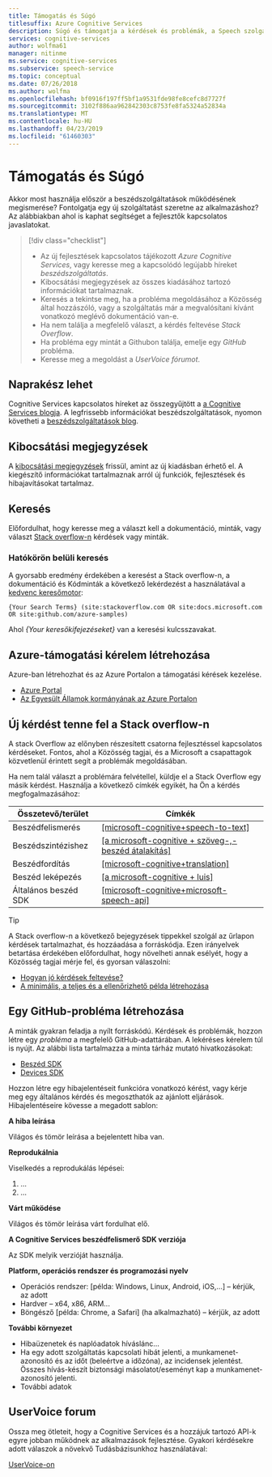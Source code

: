 ```yaml
---
title: Támogatás és Súgó
titlesuffix: Azure Cognitive Services
description: Súgó és támogatja a kérdések és problémák, a Speech szolgáltatással együttműködő alkalmazásokat létrehozásakor
services: cognitive-services
author: wolfma61
manager: nitinme
ms.service: cognitive-services
ms.subservice: speech-service
ms.topic: conceptual
ms.date: 07/26/2018
ms.author: wolfma
ms.openlocfilehash: bf0916f197ff5bf1a9531fde98fe8cefc8d7727f
ms.sourcegitcommit: 3102f886aa962842303c8753fe8fa5324a52834a
ms.translationtype: MT
ms.contentlocale: hu-HU
ms.lasthandoff: 04/23/2019
ms.locfileid: "61460303"
---
```

# <a name="support-and-help-options"></a>Támogatás és Súgó

Akkor most használja először a beszédszolgáltatások működésének megismerése? Fontolgatja egy új szolgáltatást szeretne az alkalmazáshoz? Az alábbiakban ahol is kaphat segítséget a fejlesztők kapcsolatos javaslatokat.

> [!div class="checklist"]
> * Az új fejlesztések kapcsolatos tájékozott *Azure Cognitive Services*, vagy keresse meg a kapcsolódó legújabb híreket *beszédszolgáltatás*.
> * Kibocsátási megjegyzések az összes kiadásához tartozó információkat tartalmaznak.
> * Keresés a tekintse meg, ha a probléma megoldásához a Közösség által hozzászóló, vagy a szolgáltatás már a megvalósítani kívánt vonatkozó meglévő dokumentáció van-e.
> * Ha nem találja a megfelelő választ, a kérdés feltevése *Stack Overflow*.
> * Ha probléma egy mintát a Githubon találja, emelje egy *GitHub* probléma.
> * Keresse meg a megoldást a *UserVoice fórumot*.

## <a name="stay-informed"></a>Naprakész lehet

Cognitive Services kapcsolatos híreket az összegyűjtött a [a Cognitive Services blogja](https://azure.microsoft.com/blog/topics/cognitive-services/). A legfrissebb információkat beszédszolgáltatások, nyomon követheti a [beszédszolgáltatások blog](https://azure.microsoft.com/blog/tag/speech-service/).

## <a name="release-notes"></a>Kibocsátási megjegyzések

A [kibocsátási megjegyzések](https://aka.ms/csspeech/whatsnew) frissül, amint az új kiadásban érhető el. A kiegészítő információkat tartalmaznak arról új funkciók, fejlesztések és hibajavításokat tartalmaz.

## <a name="search"></a>Keresés

Előfordulhat, hogy keresse meg a választ kell a dokumentáció, minták, vagy választ [Stack overflow-n](https://www.stackoverflow.com) kérdések vagy minták.

### <a name="scoped-search"></a>Hatókörön belüli keresés

A gyorsabb eredmény érdekében a keresést a Stack overflow-n, a dokumentáció és Kódminták a következő lekérdezést a használatával a [kedvenc keresőmotor](https://bing.com):

```
{Your Search Terms} (site:stackoverflow.com OR site:docs.microsoft.com OR site:github.com/azure-samples)
```

Ahol *{Your keresőkifejezéseket}* van a keresési kulcsszavakat.

## <a name="create-an-azure-support-request"></a>Azure-támogatási kérelem létrehozása

Azure-ban létrehozhat és az Azure Portalon a támogatási kérések kezelése.

* [Azure Portal](https://ms.portal.azure.com/#blade/Microsoft_Azure_Support/HelpAndSupportBlade/overview)
* [Az Egyesült Államok kormányának az Azure Portalon](https://portal.azure.us)

## <a name="post-a-question-to-stack-overflow"></a>Új kérdést tenne fel a Stack overflow-n

A stack Overflow az előnyben részesített csatorna fejlesztéssel kapcsolatos kérdéseket. Fontos, ahol a Közösség tagjai, és a Microsoft a csapattagok közvetlenül érintett segít a problémák megoldásában.

Ha nem talál választ a problémára felvétellel, küldje el a Stack Overflow egy másik kérdést. Használja a következő címkék egyikét, ha Ön a kérdés megfogalmazásához:

|Összetevő/terület  |Címkék  |
|---------|---------|
|Beszédfelismerés |[[microsoft-cognitive+speech-to-text]](https://stackoverflow.com/questions/tagged/microsoft-cognitive+speech-to-text)|
|Beszédszintézishez |[[a microsoft-cognitive + szöveg-,-beszéd átalakítás]](https://stackoverflow.com/questions/tagged/microsoft-cognitive+text-to-speech)|
|Beszédfordítás |[[microsoft-cognitive+translation]](https://stackoverflow.com/questions/tagged/microsoft-cognitive+translation)|
|Beszéd leképezés |[[a microsoft-cognitive + luis]](https://stackoverflow.com/questions/tagged/microsoft-cognitive+luis)|
|Általános beszéd SDK |[[microsoft-cognitive+microsoft-speech-api]](https://stackoverflow.com/questions/tagged/microsoft-cognitive+microsoft-speech-api)|

> [!TIP]
> A Stack overflow-n a következő bejegyzések tippekkel szolgál az űrlapon kérdések tartalmazhat, és hozzáadása a forráskódja. Ezen irányelvek betartása érdekében előfordulhat, hogy növelheti annak esélyét, hogy a Közösség tagjai mérje fel, és gyorsan válaszolni:  
> * [Hogyan jó kérdések feltevése?](https://stackoverflow.com/help/how-to-ask)
> * [A minimális, a teljes és a ellenőrizhető példa létrehozása](https://stackoverflow.com/help/mcve)

## <a name="create-a-github-issue"></a>Egy GitHub-probléma létrehozása

A minták gyakran feladja a nyílt forráskódú. Kérdések és problémák, hozzon létre egy *probléma* a megfelelő GitHub-adattárában. A lekéréses kérelem túl is nyújt. Az alábbi lista tartalmazza a minta tárház mutató hivatkozásokat:

* [Beszéd SDK](https://github.com/Azure-Samples/cognitive-services-speech-sdk/issues)
* [Devices SDK](https://github.com/Azure-Samples/Cognitive-Services-Speech-Devices-SDK/issues)

Hozzon létre egy hibajelentéseit funkcióra vonatkozó kérést, vagy kérje meg egy általános kérdés és megoszthatók az ajánlott eljárások. Hibajelentéseire kövesse a megadott sablon:

**A hiba leírása**

Világos és tömör leírása a bejelentett hiba van.

**Reprodukálnia**

Viselkedés a reprodukálás lépései:
1. ...
2. ...

**Várt működése**

Világos és tömör leírása várt fordulhat elő.

**A Cognitive Services beszédfelismerő SDK verziója**

Az SDK melyik verzióját használja.

**Platform, operációs rendszer és programozási nyelv**

 - Operációs rendszer: [példa: Windows, Linux, Android, iOS,...] – kérjük, az adott
 - Hardver – x64, x86, ARM...
 - Böngésző [példa: Chrome, a Safari] (ha alkalmazható) – kérjük, az adott

**További környezet**

 - Hibaüzenetek és naplóadatok híváslánc...
 - Ha egy adott szolgáltatás kapcsolati hibát jelenti, a munkamenet-azonosító és az időt (beleértve a időzóna), az incidensek jelentést. Összes hívás-készít biztonsági másolatot/eseményt kap a munkamenet-azonosító jelenti.
 - További adatok


## <a name="uservoice-forum"></a>UserVoice forum

Ossza meg ötleteit, hogy a Cognitive Services és a hozzájuk tartozó API-k egyre jobban működnek az alkalmazások fejlesztése. Gyakori kérdésekre adott válaszok a növekvő Tudásbázisunkhoz használatával:

[UserVoice-on](https://cognitive.uservoice.com/)

